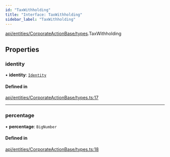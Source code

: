 ```yaml
---
id: "TaxWithholding"
title: "Interface: TaxWithholding"
sidebar_label: "TaxWithholding"
---
```


[api/entities/CorporateActionBase/types](../../../../../../modules/API/Entities/CorporateActionBase/Types/Types.md).TaxWithholding

## Properties

### identity

• **identity**: [`Identity`](../../../../../../classes/API/Entities/Identity/Identity.md)

#### Defined in

[api/entities/CorporateActionBase/types.ts:17](https://github.com/PolymeshAssociation/polymesh-sdk/blob/adcc38781/src/api/entities/CorporateActionBase/types.ts#L17)

___

### percentage

• **percentage**: `BigNumber`

#### Defined in

[api/entities/CorporateActionBase/types.ts:18](https://github.com/PolymeshAssociation/polymesh-sdk/blob/adcc38781/src/api/entities/CorporateActionBase/types.ts#L18)
